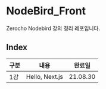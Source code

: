 # NodeBird_Front

Zerocho Nodebird 강의 정리 레포입니다.

## Index

| 구분 | 내용           | 완료일   |
| ---- | -------------- | -------- |
| 1강  | Hello, Next.js | 21.08.30 |

